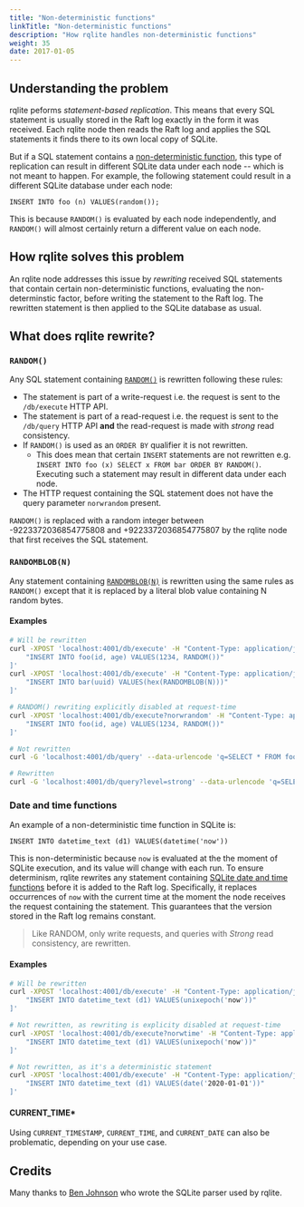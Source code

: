 ```yaml
---
title: "Non-deterministic functions"
linkTitle: "Non-deterministic functions"
description: "How rqlite handles non-deterministic functions"
weight: 35
date: 2017-01-05
---
```


## Understanding the problem
rqlite peforms _statement-based replication_. This means that every SQL statement is usually stored in the Raft log exactly in the form it was received. Each rqlite node then reads the Raft log and applies the SQL statements it finds there to its own local copy of SQLite.

But if a SQL statement contains a [non-deterministic function](https://www.sqlite.org/deterministic.html), this type of replication can result in different SQLite data under each node -- which is not meant to happen. For example, the following statement could result in a different SQLite database under each node:
```
INSERT INTO foo (n) VALUES(random());
```
This is because `RANDOM()` is evaluated by each node independently, and `RANDOM()` will almost certainly return a different value on each node.

## How rqlite solves this problem
An rqlite node addresses this issue by _rewriting_ received SQL statements that contain certain non-deterministic functions, evaluating the non-determinstic factor, before writing the statement to the Raft log. The rewritten statement is then applied to the SQLite database as usual.

## What does rqlite rewrite?

### `RANDOM()`
Any SQL statement containing [`RANDOM()`](https://www.sqlite.org/lang_corefunc.html#random) is rewritten following these rules:
- The statement is part of a write-request i.e. the request is sent to the `/db/execute` HTTP API.
- The statement is part of a read-request i.e. the request is sent to the `/db/query` HTTP API **and** the read-request is made with _strong_ read consistency.
- If `RANDOM()` is used as an `ORDER BY` qualifier it is not rewritten.
  - This does mean that certain `INSERT` statements are not rewritten e.g. `INSERT INTO foo (x) SELECT x FROM bar ORDER BY RANDOM()`. Executing such a statement may result in different data under each node. 
- The HTTP request containing the SQL statement does not have the query parameter `norwrandom` present.

`RANDOM()` is replaced with a random integer between -9223372036854775808 and +9223372036854775807 by the rqlite node that first receives the SQL statement.

### `RANDOMBLOB(N)`
Any statement containing [`RANDOMBLOB(N)`](https://www.sqlite.org/lang_corefunc.html#randomblob) is rewritten using the same rules as `RANDOM()` except that it is replaced by a literal blob value containing N random bytes.

#### Examples
```bash
# Will be rewritten
curl -XPOST 'localhost:4001/db/execute' -H "Content-Type: application/json" -d '[
    "INSERT INTO foo(id, age) VALUES(1234, RANDOM())"
]'
curl -XPOST 'localhost:4001/db/execute' -H "Content-Type: application/json" -d '[
    "INSERT INTO bar(uuid) VALUES(hex(RANDOMBLOB(N)))"
]'

# RANDOM() rewriting explicitly disabled at request-time
curl -XPOST 'localhost:4001/db/execute?norwrandom' -H "Content-Type: application/json" -d '[
    "INSERT INTO foo(id, age) VALUES(1234, RANDOM())"
]' 

# Not rewritten
curl -G 'localhost:4001/db/query' --data-urlencode 'q=SELECT * FROM foo WHERE id = RANDOM()'

# Rewritten
curl -G 'localhost:4001/db/query?level=strong' --data-urlencode 'q=SELECT * FROM foo WHERE id = RANDOM()'
```

### Date and time functions
An example of a non-deterministic time function in SQLite is:

`INSERT INTO datetime_text (d1) VALUES(datetime('now'))`

This is non-deterministic because `now` is evaluated at the the moment of SQLite execution, and its value will change with each run. To ensure determinism, rqlite rewrites any statement containing [SQLite date and time functions](https://www.sqlite.org/lang_datefunc.html) before it is added to the Raft log. Specifically, it replaces occurrences of `now` with the current time at the moment the node receives the request containing the statement. This guarantees that the version stored in the Raft log remains constant.
>Like RANDOM, only write requests, and queries with _Strong_ read consistency, are rewritten.

#### Examples
```bash
# Will be rewritten
curl -XPOST 'localhost:4001/db/execute' -H "Content-Type: application/json" -d '[
    "INSERT INTO datetime_text (d1) VALUES(unixepoch('now'))"
]'

# Not rewritten, as rewriting is explicity disabled at request-time
curl -XPOST 'localhost:4001/db/execute?norwtime' -H "Content-Type: application/json" -d '[
    "INSERT INTO datetime_text (d1) VALUES(unixepoch('now'))"
]'

# Not rewritten, as it's a deterministic statement
curl -XPOST 'localhost:4001/db/execute' -H "Content-Type: application/json" -d '[
    "INSERT INTO datetime_text (d1) VALUES(date('2020-01-01'))"
]'
```


#### CURRENT_TIME*
Using `CURRENT_TIMESTAMP`, `CURRENT_TIME`, and `CURRENT_DATE` can also be problematic, depending on your use case.

## Credits
Many thanks to [Ben Johnson](https://github.com/benbjohnson) who wrote the SQLite parser used by rqlite.
